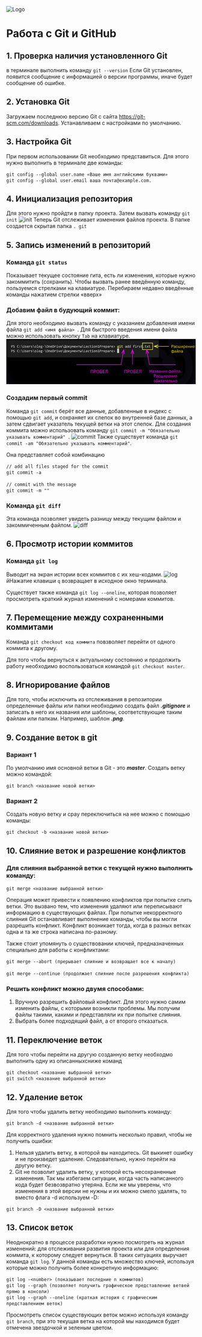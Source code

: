 ![Logo](gitcommandslinuxguru.png)
# Работа с Git и GitHub

## 1. Проверка наличия установленного Git
в терминале выполнить команду `git --version`
Если Git установлен, появится сообщение с информацией о версии программы, иначе будет сообщение об ошибке.

## 2. Установка Git
Загружаем последнюю версию Git с сайта https://git-scm.com/downloads.
Устанавливаем с настройками по умолчанию.

## 3. Настройка Git
При первом использовании Git необходимо представиться. Для этого нужно выполнить в терминале две команды:
```
git config --global user.name «Ваше имя английскими буквами»
git config --global user.email ваша почта@example.com.
```

## 4. Инициализация репозитория 
Для этого нужно пройдти в папку проекта. Затем вызвать команду `git init`
![init](git_init.png)
Теперь Git отслеживает изменения файлов проекта. В папке создается скрытая папка  `. git`

## 5. Запись изменений в репозиторий

### Команда `git status`
Показывает текущее состояние гита, есть ли изменения, которые нyжно закоммитить (сохранить). Чтобы вызвать ранее введённую команду, пользуемся стрелками на клавиатуре. Перебираем недавно введённые команды нажатием стрелки «вверх»

### Добавим файл в будующий коммит:
Для этого необходимо вызвать команду с указанием добавления имени файла `git add <имя файла> `. Для быстрого введения имени файла можно использовать кнопку `Tab` на клавиатуре.
![add](git_add.png)
### Создадим первый commit
Команда `git commit` берёт все данные, добавленные в индекс с помощью `git add`, и сохраняет их слепок во внутренней базе данных, а затем сдвигает указатель текущей ветки на этот слепок. Для создания коммита можно использовать команду `git commit -m "Обязательно указывать комментарий" `.
![commit](git_commit.png)
Также существует команда `git commit -am "Обязательно указывать комментарий"`.

Она представляет собой комбинацию
```
// add all files staged for the commit
git commit -a   

// commit with the message
git commit -m ""
```
### Команда `git diff`
Эта команда позволяет  увидеть разницу между текущим файлом и закоммиченным файлом.
![diff](git_diff.png)
## 6. Просмотр истории коммитов
### Команда `git log`
Выводит на экран истории всех коммитов с их хеш-кодами.
![log](git_log.png)
йНажатие клавиши `q` возвращает в исходное окно терминала.

Существует также команда `git log --oneline`, которая позволяет просмотреть краткий журнал изменений с номерами коммитов.

## 7. Перемещение между сохраненными коммитами
 Команда `git checkout код коммита` повзволяет перейти от одного коммита к другому.
 
 Для того чтобы вернуться к актуальному состоянию и продолжить работу необходимо воспользоваться командой `git checkout master`.
 
 ## 8. Игнорирование файлов
 Для того, чтобы исключить из отслеживания в репозитории определенные файлы или папки необходимо создать файл ***.gitignore*** и записать в него их названия или шаблоны, соответствующие таким файлам или папкам. Например, шаблон ***.png***.

 ## 9. Создание веток в git
### Вариант 1
По умолчанию имя основной ветки в Git - это ***master***.
Создать ветку можно командой:
```
git branch <название новой ветки>
```
### Вариант 2
Создать новую ветку и срау переключиться на нее можно с помощью команды:
```
git checkout -b <название новой ветки>
```
 
## 10. Слияние веток и разрешение конфликтов

### Для слияния выбранной ветки с текущей нужно выполнить команду:
```
git merge <название выбранной ветки> 
```
Операция может привести к появлению конфликтов при попытке слить ветки. Это вызвано тем, что изменения удаляют или переписывают информацию в существующих файлах. При попытке некорректного слияния Git останавливает выполнение команды, чтобы вы могли разрешить конфликт. Конфликт возникает тогда, когда в разных ветках одна и та же строка написана по-разному.

Также стоит упомянуть о существовании ключей, предназначенных специально для работы с конфликтами:
```
git merge --abort (прерывает слияние и возвращает все к началу)

git merge --continue (продолжает слияние после разрешения конфликта)
```
### Решить конфликт можно двумя способами:

1. Вручную разрешить файловый конфликт. Для этого нужно самим изменить файлы, с которыми возникли проблемы. Мы получим файлы такими, какими и представляли их при попытке слияния.
2. Выбрать более подходящий файл, а от второго отказаться.

## 11. Переключение веток
Для того чтобы перейти на другую созданную ветку необходмо выполнить одну из описанныхсниже команд 
```
git checkout <название выбранной ветки>
git switch <название выбранной ветки>
```
## 12. Удаление веток
Для того чтобы удалить ветку необходимо выполнить команду:
```
git branch -d <название выбранной ветки>
```
Для корректного удаления нужно помнить несколько правил, чтобы не получить ошибки:
1. Нельзя удалить ветку, в которой вы находитесь. Git выкинет ошибку и не произведет удаление. Следовательно, нужно перейти на другую ветку.
2. Git не позволит удалить ветку, у которой есть несохраненные изменения. Так мы избегаем ситуации, когда часть написанного кода будет безвозвратно утеряна. Если же мы уверены, что изменения в этой версии не нужны и их можно смело удалять, то вместо флага -d используем -D:
```
git branch -D <название выбранной ветки>
```
## 13. Список веток
Неоднократно в процессе разработки нужно посмотреть на журнал изменений: для отслеживания развития проекта или для определения коммита, к которому следует вернуться. В таких ситуациях выручает команда `git log`.
У данной команды есть множество ключей, используя которые можно получить более конкретную информацию:
```
git log -<number> (показывает последние n коммитов)
git log --graph (позволяет получить графическое представление ветвей прямо в консоли)
git log --graph --oneline (краткая история с графическим представлением веток)
```
Просмотреть список существующих веток можно используя команду `git branch`, при это текущая ветка на которой мы находимся будет отмечена звездочкой и зеленым цветом.